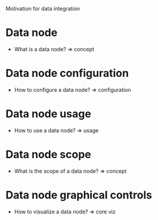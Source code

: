 
Motivation for data integration

# Data node

- What is a data node? => concept

# Data node configuration

- How to configure a data node? => configuration

# Data node usage

- How to use a data node? => usage

# Data node scope

- What is the scope of a data node? => concept

# Data node graphical controls

- How to visualize a data node? => core viz
